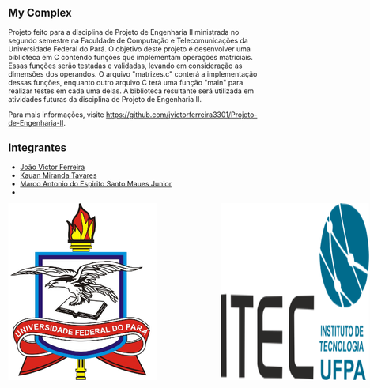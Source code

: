 ## My Complex

Projeto feito para a disciplina de Projeto de Engenharia II ministrada no segundo semestre na Faculdade de Computação e Telecomunicações da Universidade Federal do Pará. O objetivo deste projeto é desenvolver uma biblioteca em C contendo funções que implementam operações matriciais. Essas funções serão testadas e validadas, levando em consideração as dimensões dos operandos. O arquivo "matrizes.c" conterá a implementação dessas funções, enquanto outro arquivo C terá uma função "main" para realizar testes em cada uma delas. A biblioteca resultante será utilizada em atividades futuras da disciplina de Projeto de Engenharia II.

Para mais informações, visite https://github.com/jvictorferreira3301/Projeto-de-Engenharia-II.



## Integrantes

- [João Victor Ferreira](https://github.com/jvictorferreira3301) 
- [Kauan Miranda Tavares](https://github.com/kkauanjjk)
- [Marco Antonio do Espirito Santo Maues Junior](https://github.com/Mauesjr)
- 
<div style="display: flex; justify-content: center;">
  <div style="display: flex; gap: 130px;">
    <img src="ufpa.png" alt="Texto alternativo" title="Título opcional" style="width: 300px;">
    <img src="itec.png" alt="Imagem 2" style="width: 500px;">
  </div>
</div>




 
